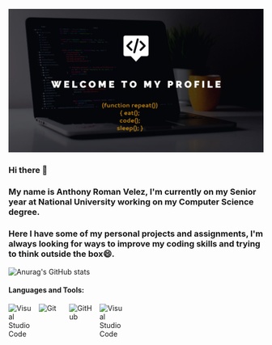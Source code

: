 


![Anurag's GitHub stats](https://github.com/AnthonyRomanVelez/AnthonyRomanVelez/blob/main/My%20project-1.png)
### Hi there 👋 
### My name is Anthony Roman Velez, I'm currently on my Senior year at National University working on my Computer Science degree.
### Here I have some of my personal projects and assignments, I'm always looking for ways to improve my coding skills and trying to think outside the box😄.

![Anurag's GitHub stats](https://github-readme-stats.vercel.app/api?username=AnthonyRomanVelez&show_icons=true&theme=dark)

#### Languages and Tools:

<img align="left" alt="Visual Studio Code" width="50px" src="https://cdn.jsdelivr.net/gh/devicons/devicon/icons/vscode/vscode-original.svg" style="padding-right:10px;" />           
          
<img align="left" alt="Git" width="50px" src="https://cdn.jsdelivr.net/gh/devicons/devicon/icons/git/git-original.svg" style="padding-right:10px;" />

<img align="left" alt="GitHub" width="50px" src="https://user-images.githubusercontent.com/3369400/139447912-e0f43f33-6d9f-45f8-be46-2df5bbc91289.png" style="padding-right:10px;" />
          
<img align="left" alt="Visual Studio Code" width="50px" src="https://cdn.jsdelivr.net/gh/devicons/devicon/icons/cplusplus/cplusplus-plain.svg" style="padding-right:10px;" />                  



<!--
**AnthonyRomanVelez/AnthonyRomanVelez** is a ✨ _special_ ✨ repository because its `README.md` (this file) appears on your GitHub profile.

Here are some ideas to get you started:

- 🔭 I’m currently working on ...
- 🌱 I’m currently learning ...
- 👯 I’m looking to collaborate on ...
- 🤔 I’m looking for help with ...
- 💬 Ask me about ...
- 📫 How to reach me: ...
- 😄 Pronouns: ...
- ⚡ Fun fact: ...
-->

